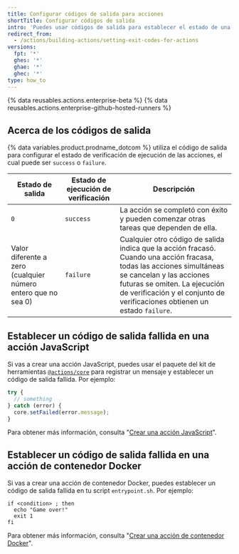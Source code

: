 ```yaml
---
title: Configurar códigos de salida para acciones
shortTitle: Configurar códigos de salida
intro: 'Puedes usar códigos de salida para establecer el estado de una acción. {% data variables.product.prodname_dotcom %} muestra los estados para indicar las acciones que se pasan o fallan.'
redirect_from:
  - /actions/building-actions/setting-exit-codes-for-actions
versions:
  fpt: '*'
  ghes: '*'
  ghae: '*'
  ghec: '*'
type: how_to
---
```


{% data reusables.actions.enterprise-beta %}
{% data reusables.actions.enterprise-github-hosted-runners %}

## Acerca de los códigos de salida

{% data variables.product.prodname_dotcom %} utiliza el código de salida para configurar el estado de verificación de ejecución de las acciones, el cual puede ser `success` o `failure`.

| Estado de salida                                              | Estado de ejecución de verificación | Descripción                                                                                                                                                                                                                                                      |
| ------------------------------------------------------------- | ----------------------------------- | ---------------------------------------------------------------------------------------------------------------------------------------------------------------------------------------------------------------------------------------------------------------- |
| `0`                                                           | `success`                           | La acción se completó con éxito y pueden comenzar otras tareas que dependen de ella.                                                                                                                                                                             |
| Valor diferente a zero (cualquier número entero que no sea 0) | `failure`                           | Cualquier otro código de salida indica que la acción fracasó. Cuando una acción fracasa, todas las acciones simultáneas se cancelan y las acciones futuras se omiten. La ejecución de verificación y el conjunto de verificaciones obtienen un estado `failure`. |

## Establecer un código de salida fallida en una acción JavaScript

Si vas a crear una acción JavaScript, puedes usar el paquete del kit de herramientas [`@actions/core`](https://github.com/actions/toolkit/tree/main/packages/core) para registrar un mensaje y establecer un código de salida fallida. Por ejemplo:

```javascript
try {
  // something
} catch (error) {
  core.setFailed(error.message);
}
```

Para obtener más información, consulta "[Crear una acción JavaScript](/articles/creating-a-javascript-action)".

## Establecer un código de salida fallida en una acción de contenedor Docker

Si vas a crear una acción de contenedor Docker, puedes establecer un código de salida fallida en tu script `entrypoint.sh`. Por ejemplo:

```
if <condition> ; then
  echo "Game over!"
  exit 1
fi
```

Para obtener más información, consulta "[Crear una acción de contenedor Docker](/articles/creating-a-docker-container-action)".
